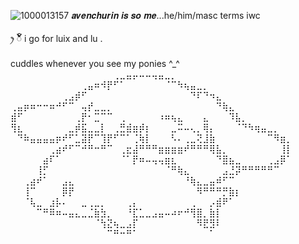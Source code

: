 
![1000013157](https://github.com/user-attachments/assets/36bd1cd6-5d22-456c-aa01-f109f3346a46)
𝒂𝒗𝒆𝒏𝒄𝒉𝒖𝒓𝒊𝒏 𝒊𝒔 𝒔𝒐 𝒎𝒆...he/him/masc terms iwc

ꫂ ၴႅၴ i go for luix and lu .

cuddles whenever you see my ponies ^_^
⠀⠀⠀⠀⠀⠀⠀⠀⠀⠀⠀⠀⠀⠀⠀⠀⢀⣀⣤⡤⠤⠤⢤⣤⣀⡀⠀⠀⠀⠀⠀⠀⠀⠀⠀⠀⠀⠀⠀⠀⠀⠀⠀⠀
⠀⠀⠀⠀⠀⠀⠀⠀⠀⠀⠀⢀⣤⠶⠺⡟⠋⠁⠀⠀⠀⠀⠀⠀⠈⠉⠳⢦⣤⣀⡀⠀⠀⠀⠀⠀⠀⠀⠀⠀⠀⠀⠀⠀
⠀⠀⠀⠀⠀⠀⠀⠀⢀⣠⡾⠋⠀⠀⠀⠀⠀⠀⠀⠀⠀⠀⠀⠀⠀⠀⠀⠀⠙⠏⠙⠲⣄⠀⠀⠀⠀⠀⠀⠀⠀⠀⠀⠀
⢀⣤⡶⠶⠒⠒⠶⠚⠋⠉⠀⢤⡞⣀⣀⡀⠀⠀⠀⠀⠀⠀⠀⠀⠀⠀⠀⠀⠀⠀⠀⠀⠙⢷⣄⠀⠀⠀⠀⠀⠀⠀⠀⠀
⣾⠋⠀⠀⠀⠀⠀⠀⠀⠀⢀⡟⠂⣉⠉⠉⠀⢀⠀⠀⠀⠀⠀⠰⠶⢦⣄⠀⠀⠀⣄⠀⠀⠀⠹⣧⡀⠀⠀⠀⠀⠀⠀⠀
⢻⣆⠀⠀⠀⠀⠀⠀⠀⣀⡾⣯⣀⣀⡇⠀⢀⣛⣾⣶⡾⡆⠀⠀⠀⣀⠭⠤⢄⡀⢿⡄⠀⠀⠀⠈⠙⠳⢶⣤⣀⡀⠀⠀
⠀⠙⠷⣤⣤⣤⣤⡶⠞⠋⣁⣽⡟⠉⢹⡟⠋⠉⠁⢈⢷⡇⠀⠀⠀⠣⠄⢀⣀⢝⣸⣷⠀⠀⠀⠀⠀⠀⠀⠀⠉⠻⣶⡀
⠀⠀⠀⠀⠀⠀⢀⣴⠞⠋⠉⠚⠛⠒⠛⠉⠀⢀⣖⣼⠛⠛⠛⣶⣶⣶⣶⠞⠛⠛⠛⢿⣧⡀⠀⠀⠀⠀⠀⠀⠀⠀⢸⡇
⠀⠀⠀⠀⠀⣴⠏⠁⠀⠀⠀⠀⠀⠀⠀⠀⠀⠈⠁⡟⠶⠤⢤⢤⣶⣆⠀⠀⠀⠀⠀⠀⠙⣿⣦⣀⠀⠀⠀⠀⢀⣠⡿⠁
⠀⠀⠀⠀⢸⡋⠀⠀⠀⠀⠀⠀⠀⠀⠀⠀⠀⠀⠀⠀⠀⠀⠀⠀⠈⠛⢷⣄⠀⠀⠀⠀⠀⣠⣘⡽⠛⠛⠛⠛⠛⠉⠀⠀
⠀⠀⢀⣴⠞⠁⠀⠀⣠⣄⠀⠀⠀⠀⠀⠀⠀⠀⠀⠀⠀⠀⠀⠀⠀⠀⠀⠘⢷⣄⣀⣤⠾⠋⠉⠀⠀⠀⠀⠀⠀⠀⠀⠀
⠀⠀⢸⠉⠀⠀⠀⠀⡿⡟⠀⠀⠀⠀⠀⠀⠀⠀⠀⠀⠀⠀⠀⠀⠀⠀⠀⠀⠀⠻⠛⠛⠛⡛⣷⡆⠀⠀⠀⠀⠀⠀⠀⠀
⠀⠀⠈⢧⣀⠀⣰⡧⠄⠀⠀⣀⢀⣀⡀⠀⠀⠀⢀⡄⠀⠀⠀⠀⠀⠀⠀⠀⢀⠀⠀⡠⣾⠟⠁⠀⠀⠀⠀⠀⠀⠀⠀⠀
⠀⠀⠀⠀⠉⠛⠿⠶⠤⣤⣄⣀⣈⣷⣳⡀⠀⠀⠘⣏⣁⣀⣠⣤⠤⠴⠖⠚⢻⣿⡀⣷⡇⠀⠀⠀⠀⠀⠀⠀⠀⠀⠀⠀
⠀⠀⠀⠀⠀⠀⠀⠀⠀⠀⠀⠀⠀⠈⢳⣝⢦⣀⣠⡏⠀⠀⠀⠀⠀⠀⠀⠀⠀⠻⣟⣻⠇⠀⠀⠀⠀⠀⠀⠀⠀⠀⠀⠀
⠀⠀⠀⠀⠀⠀⠀⠀⠀⠀⠀⠀⠀⠀⠀⠉⠛⠒⠛⠁⠀⠀⠀⠀⠀⠀⠀⠀⠀⠀⠀⠁⠀⠀⠀⠀⠀⠀⠀⠀⠀⠀⠀⠀
